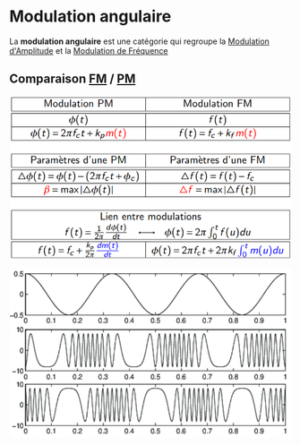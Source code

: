 # Modulation angulaire

La **modulation angulaire** est une catégorie qui regroupe  la [Modulation d'Amplitude](Modulation%20d'Amplitude.md) et la [Modulation de Fréquence](Modulation%20de%20Fréquence.md)

## Comparaison  [FM](Modulation%20de%20Fréquence.md) / [PM](Modulation%20de%20Phase.md)

![](attachments/Pasted%20image%2020230602100117.png)

![](attachments/Pasted%20image%2020230602100234.png)